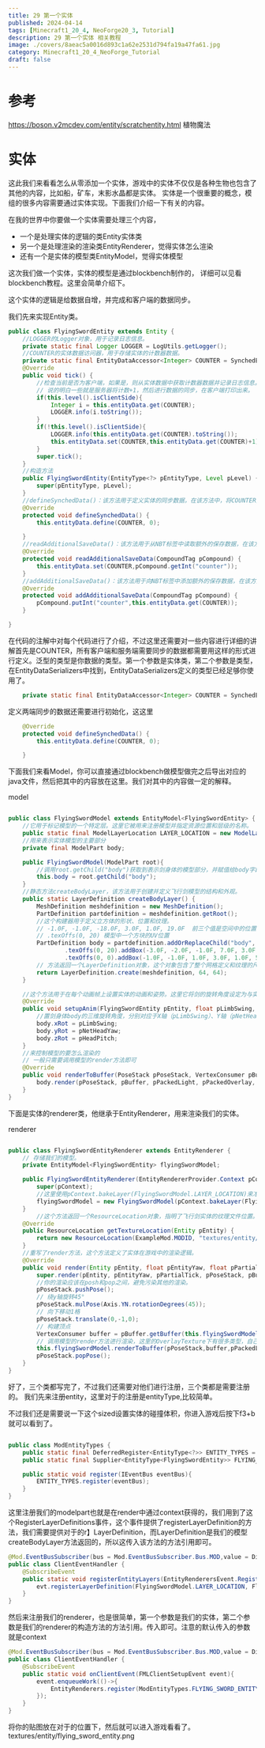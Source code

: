 ```yaml
---
title: 29 第一个实体
published: 2024-04-14
tags: [Minecraft1_20_4, NeoForge20_3, Tutorial]
description: 29 第一个实体 相关教程
image: ./covers/8aeac5a0016d893c1a62e2531d794fa19a47fa61.jpg
category: Minecraft1_20_4_NeoForge_Tutorial
draft: false
---
```

# 参考

https://boson.v2mcdev.com/entity/scratchentity.html
植物魔法

# 实体
这此我们来看看怎么从零添加一个实体，游戏中的实体不仅仅是各种生物也包含了其他的内容，比如船，矿车，末影水晶都是实体。
实体是一个很重要的概念，模组的很多内容需要通过实体实现。下面我们介绍一下有关的内容。

在我的世界中你要做一个实体需要处理三个内容，
- 一个是处理实体的逻辑的类Entity实体类
- 另一个是处理渲染的渲染类EntityRenderer，觉得实体怎么渲染
- 还有一个是实体的模型类EntityModel，觉得实体模型

这次我们做一个实体，实体的模型是通过blockbench制作的， 详细可以见看blockbench教程。这里会简单介绍下。

这个实体的逻辑是给数据自增，并完成和客户端的数据同步。

我们先来实现Entity类。

```java
public class FlyingSwordEntity extends Entity {
    //LOGGER的Logger对象，用于记录日志信息。
    private static final Logger LOGGER = LogUtils.getLogger();
    //COUNTER的实体数据访问器，用于存储实体的计数器数据。
    private static final EntityDataAccessor<Integer> COUNTER = SynchedEntityData.defineId(FlyingSwordEntity.class, EntityDataSerializers.INT);
    @Override
    public void tick() {
        //检查当前是否为客户端，如果是，则从实体数据中获取计数器数据并记录日志信息。如果不是客户端，则从实体数据中获取计数器数据，记录日志信息，并将计数器数据加1。最后，调用父类的tick()方法。
        // 说的明白一些就是服务器将计数+1，然后进行数据的同步，在客户端打印出来。
        if(this.level().isClientSide){
            Integer i = this.entityData.get(COUNTER);
            LOGGER.info(i.toString());
        }
        if(!this.level().isClientSide){
            LOGGER.info(this.entityData.get(COUNTER).toString());
            this.entityData.set(COUNTER,this.entityData.get(COUNTER)+1);
        }
        super.tick();
    }
    //构造方法
    public FlyingSwordEntity(EntityType<?> pEntityType, Level pLevel) {
        super(pEntityType, pLevel);
    }
    //defineSynchedData()：该方法用于定义实体的同步数据，在该方法中，将COUNTER实体数据访问器初始化为0。
    @Override
    protected void defineSynchedData() {
        this.entityData.define(COUNTER, 0);

    }
    //readAdditionalSaveData()：该方法用于从NBT标签中读取额外的保存数据，在该方法中，从NBT标签中读取计数器数据，并保存到实体数据中。
    @Override
    protected void readAdditionalSaveData(CompoundTag pCompound) {
        this.entityData.set(COUNTER,pCompound.getInt("counter"));
    }
    //addAdditionalSaveData()：该方法用于向NBT标签中添加额外的保存数据，在该方法中，将计数器数据保存到NBT标签中。
    @Override
    protected void addAdditionalSaveData(CompoundTag pCompound) {
        pCompound.putInt("counter",this.entityData.get(COUNTER));
    }

}

```
在代码的注解中对每个代码进行了介绍，不过这里还需要对一些内容进行详细的讲解首先是COUNTER，所有客户端和服务端需要同步的数据都需要用这样的形式进行定义。泛型的类型是你数据的类型。第一个参数是实体类，第二个参数是类型，在EntityDataSerializers中找到，EntityDataSerializers定义的类型已经足够你使用了。
```java
    private static final EntityDataAccessor<Integer> COUNTER = SynchedEntityData.defineId(FlyingSwordEntity.class, EntityDataSerializers.INT);

```

定义两端同步的数据还需要进行初始化，这这里
```java
    @Override
    protected void defineSynchedData() {
        this.entityData.define(COUNTER, 0);

    }
```

下面我们来看Model，你可以直接通过blockbench做模型做完之后导出对应的java文件，然后把其中的内容放在这里。我们对其中的内容做一定的解释。

model 
```java

public class FlyingSwordModel extends EntityModel<FlyingSwordEntity> {
    //它用于标记模型的一个特定层。这里它被用来注册模型并指定资源位置和层级的名称。
    public static final ModelLayerLocation LAYER_LOCATION = new ModelLayerLocation(new ResourceLocation(ExampleMod.MODID, "flying_sword_entity"), "main");
    //用来表示实体模型的主要部分
    private final ModelPart body;

    public FlyingSwordModel(ModelPart root){
        //调用root.getChild("body")获取到表示剑身体的模型部分，并赋值给body字段。
        this.body = root.getChild("body");
    }
    //静态方法createBodyLayer，该方法用于创建并定义飞行剑模型的结构和外观。
    public static LayerDefinition createBodyLayer() {
        MeshDefinition meshdefinition = new MeshDefinition();
        PartDefinition partdefinition = meshdefinition.getRoot();
        //这个构建器用于定义立方体的形状、位置和纹理。
        // -1.0F, -1.0F, -18.0F, 3.0F, 1.0F, 19.0F  前三个值是空间中的位置，然后三个值是方块的大小，
        // .texOffs(0, 20) 模型中一个方块的UV位置
        PartDefinition body = partdefinition.addOrReplaceChild("body", CubeListBuilder.create().texOffs(0, 0).addBox(-1.0F, -1.0F, -18.0F, 3.0F, 1.0F, 19.0F, new CubeDeformation(0.0F))
                .texOffs(0, 20).addBox(-3.0F, -2.0F, -1.0F, 7.0F, 3.0F, 3.0F, new CubeDeformation(0.0F))
                .texOffs(0, 0).addBox(-1.0F, -1.0F, 1.0F, 3.0F, 1.0F, 5.0F, new CubeDeformation(0.0F)), PartPose.offset(0.0F, 23.0F, 0.0F));
        // 方法返回一个LayerDefinition对象，这个对象包含了整个网格定义和纹理的尺寸。
        return LayerDefinition.create(meshdefinition, 64, 64);
    }

    //这个方法用于在每个动画帧上设置实体的动画和姿势。这里它将剑的旋转角度设定为与实体的动作参数相关联。
    @Override
    public void setupAnim(FlyingSwordEntity pEntity, float pLimbSwing, float pLimbSwingAmount, float pAgeInTicks, float pNetHeadYaw, float pHeadPitch) {
        //置剑身体body的三维旋转角度，分别对应于X轴（pLimbSwing）、Y轴（pNetHeadYaw）和Z轴（pHeadPitch）的旋转。
        body.xRot = pLimbSwing;
        body.yRot = pNetHeadYaw;
        body.zRot = pHeadPitch;
    }
    //来控制模型的要怎么渲染的
    // 一般只需要调用模型的render方法即可
    @Override
    public void renderToBuffer(PoseStack pPoseStack, VertexConsumer pBuffer, int pPackedLight, int pPackedOverlay, float pRed, float pGreen, float pBlue, float pAlpha) {
        body.render(pPoseStack, pBuffer, pPackedLight, pPackedOverlay, pRed, pGreen, pBlue, pAlpha);
    }
}

```
下面是实体的renderer类，他继承于EntityRenderer，用来渲染我们的实体。


renderer
```java

public class FlyingSwordEntityRenderer extends EntityRenderer {
    // 存储我们的模型。
    private EntityModel<FlyingSwordEntity> flyingSwordModel;

    public FlyingSwordEntityRenderer(EntityRendererProvider.Context pContext) {
        super(pContext);
        //这里使用pContext.bakeLayer(FlyingSwordModel.LAYER_LOCATION)来准备ModelPart，这里的获得ModelPart是等会我们需要去注册的，通过LAYER_LOCATION注册我们的ModelPart
        flyingSwordModel = new FlyingSwordModel(pContext.bakeLayer(FlyingSwordModel.LAYER_LOCATION));
    }
        //这个方法返回一个ResourceLocation对象，指明了飞行剑实体的纹理文件位置。
    @Override
    public ResourceLocation getTextureLocation(Entity pEntity) {
        return new ResourceLocation(ExampleMod.MODID, "textures/entity/flying_sword_entity.png");
    }
    //重写了render方法，这个方法定义了实体在游戏中的渲染逻辑。
    @Override
    public void render(Entity pEntity, float pEntityYaw, float pPartialTick, PoseStack pPoseStack, MultiBufferSource pBuffer, int pPackedLight) {
        super.render(pEntity, pEntityYaw, pPartialTick, pPoseStack, pBuffer, pPackedLight);
        //你的渲染应该在posh和pop之间，避免污染其他的渲染。
        pPoseStack.pushPose();
        // 绕y轴旋转45°
        pPoseStack.mulPose(Axis.YN.rotationDegrees(45));
        // 向下移动1格
        pPoseStack.translate(0,-1,0);
        // 构建顶点
        VertexConsumer buffer = pBuffer.getBuffer(this.flyingSwordModel.renderType(this.getTextureLocation(pEntity)));
        // 调用模型的render方法进行渲染，这里的OverlayTexture下有很多类型，自己选用。
        this.flyingSwordModel.renderToBuffer(pPoseStack,buffer,pPackedLight, OverlayTexture.NO_OVERLAY,1f,1f,1f,1f);
        pPoseStack.popPose();
    }
}

```

好了，三个类都写完了，不过我们还需要对他们进行注册，三个类都是需要注册的。 我们先来注册entity，这里对于的注册是entityType,比较简单。

不过我们还是需要说一下这个sized设置实体的碰撞体积，你进入游戏后按下f3+b就可以看到了。

```java

public class ModEntityTypes {
    public static final DeferredRegister<EntityType<?>> ENTITY_TYPES = DeferredRegister.create(Registries.ENTITY_TYPE, ExampleMod.MODID);
    public static final Supplier<EntityType<FlyingSwordEntity>> FLYING_SWORD_ENTITY = ENTITY_TYPES.register("flying_sword_entity", () -> EntityType.Builder.of(FlyingSwordEntity::new, MobCategory.MISC).sized(2, 0.5F).build("flying_sword_entity"));

    public static void register(IEventBus eventBus){
        ENTITY_TYPES.register(eventBus);
    }
}

```
这里注册我们的modelpart也就是在render中通过context获得的，我们用到了这个RegisterLayerDefinitions事件，这个事件提供了registerLayerDefinition的方法，我们需要提供对于的r】LayerDefinition，而LayerDefinition是我们的模型createBodyLayer方法返回的，所以这传入该方法的方法引用即可。

```java
@Mod.EventBusSubscriber(bus = Mod.EventBusSubscriber.Bus.MOD,value = Dist.CLIENT)
public class ClientEventHandler {
    @SubscribeEvent
    public static void registerEntityLayers(EntityRenderersEvent.RegisterLayerDefinitions evt) {
        evt.registerLayerDefinition(FlyingSwordModel.LAYER_LOCATION, FlyingSwordModel::createBodyLayer);
    }
}
```
然后来注册我们的renderer，也是很简单，第一个参数是我们的实体，第二个参数是我们的renderer的构造方法的方法引用。传入即可。注意的默认传入的参数就是context

```java
@Mod.EventBusSubscriber(bus = Mod.EventBusSubscriber.Bus.MOD,value = Dist.CLIENT)
public class ClientEventHandler {
    @SubscribeEvent
    public static void onClientEvent(FMLClientSetupEvent event){
        event.enqueueWork(()->{
            EntityRenderers.register(ModEntityTypes.FLYING_SWORD_ENTITY.get(), FlyingSwordEntityRenderer::new);
        });
    }
}

```

将你的贴图放在对于的位置下，然后就可以进入游戏看看了。
textures/entity/flying_sword_entity.png
